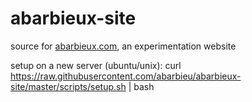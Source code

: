 # abarbieux-site
source for [abarbieux.com](https://www.abarbieux.com/), an experimentation website

setup on a new server (ubuntu/unix): 
curl https://raw.githubusercontent.com/abarbieu/abarbieux-site/master/scripts/setup.sh | bash
